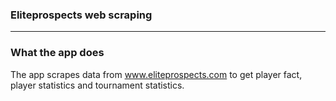 ### Eliteprospects web scraping
***

### What the app does
The app scrapes data from www.eliteprospects.com to get player fact, player statistics and tournament statistics.